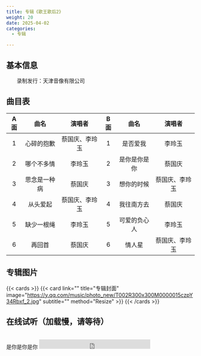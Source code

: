 ```yaml
---
title: 专辑《歌王歌后2》
weight: 20
date: 2025-04-02
categories:
  - 专辑

---
```



## 基本信息

　　录制发行：天津音像有限公司

## 曲目表

|A面|曲名|演唱者|B面|曲名|演唱者|
|:-----:|:-----:|:-----:|:-----:|:-----:|:-----:|
|1|心碎的抱歉|蔡国庆、李玲玉|1|是否爱我|李玲玉|
|2|哪个不多情|李玲玉|2|是你是你是你|蔡国庆|
|3|思念是一种病|蔡国庆|3|想你的时候|蔡国庆、李玲玉|
|4|从头爱起|蔡国庆、李玲玉|4|我往南方去|蔡国庆|
|5|缺少一根绳|李玲玉|5|可爱的负心人|李玲玉|
|6|再回首|蔡国庆|6|情人星|蔡国庆、李玲玉|

## 专辑图片

{{< cards >}}
  {{< card link="" title="专辑封面" image="https://y.qq.com/music/photo_new/T002R300x300M0000015czpY34Rbxf_2.jpg" subtitle="" method="Resize" >}}
{{< /cards >}}


## 在线试听（加载慢，请等待）

<meting-js
    server="tencent"
    type="album"
    id="0015czpY34Rbxf">
</meting-js>

<br>
是你是你是你
<iframe src="https://www.opendrive.com/player/NzNfODk5OTY5NThfSUJhSzM" height="25" width="297" style="border:0" scrolling="no" frameborder="0" allowtransparency="true"></iframe>


